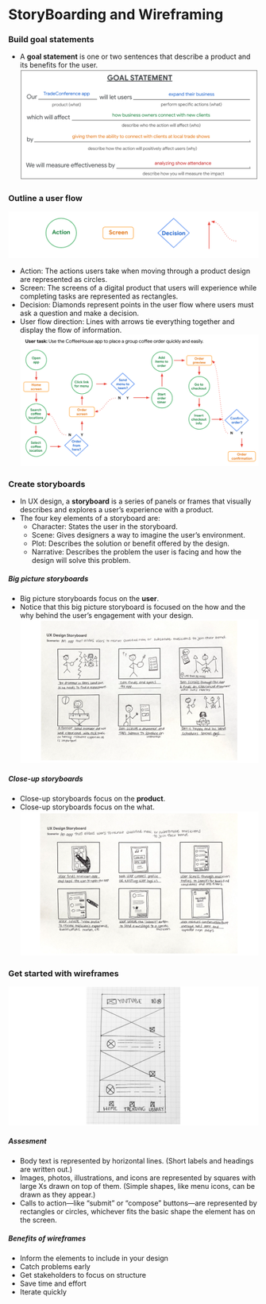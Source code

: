 # StoryBoarding and Wireframing

### Build goal statements
- A **goal statement** is one or two sentences that describe a product and its benefits for the user.
![](images/goal_statement.png)

### Outline a user flow
![](images/user_flow_shape.png)
- Action: The actions users take when moving through a product design are represented as circles.
- Screen: The screens of a digital product that users will experience while completing tasks are represented as rectangles.
- Decision: Diamonds represent points in the user flow where users must ask a question and make a decision.
- User flow direction: Lines with arrows tie everything together and display the flow of information.
![](images/user_flow_example.png)

### Create storyboards
- In UX design, a **storyboard** is a series of panels or frames that visually describes and explores a user’s experience with a product.
- The four key elements of a storyboard are:
  - Character: States the user in the storyboard.
  - Scene: Gives designers a way to imagine the user’s environment.
  - Plot: Describes the solution or benefit offered by the design.
  - Narrative: Describes the problem the user is facing and how the design will solve this problem.
##### Big picture storyboards
- Big picture storyboards focus on the **user**.
- Notice that this big picture storyboard is focused on the how and the why behind the user’s engagement with your design.
![](images/big_picture_storyboard.png)

##### Close-up storyboards
- Close-up storyboards focus on the **product**.
- Close-up storyboards focus on the what.
![](images/closeup_storyboard.png)

### Get started with wireframes
![](images/wireframe_example.png)
##### Assesment
- Body text is represented by horizontal lines. (Short labels and headings are written out.)
- Images, photos, illustrations, and icons are represented by squares with large Xs drawn on top of them. (Simple shapes, like menu icons, can be drawn as they appear.)
- Calls to action—like “submit” or “compose” buttons—are represented by rectangles or circles, whichever fits the basic shape the element has on the screen.

##### Benefits of wireframes
- Inform the elements to include in your design
- Catch problems early
- Get stakeholders to focus on structure
- Save time and effort
- Iterate quickly
